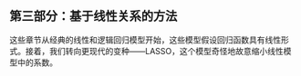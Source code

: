 ## 第三部分：**基于线性关系的方法**

这些章节从经典的线性和逻辑回归模型开始，这些模型假设回归函数具有线性形式。接着，我们转向更现代的变种——LASSO，这个模型奇怪地故意缩小线性模型中的系数。
